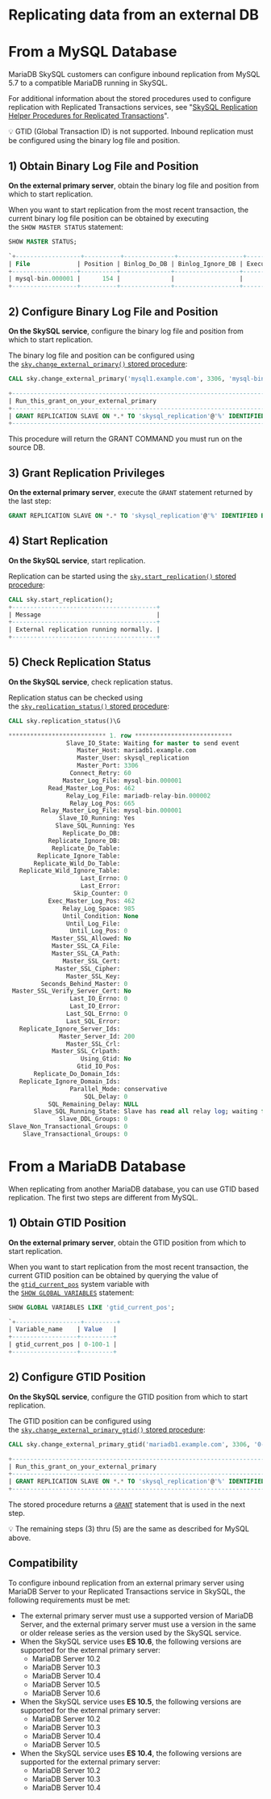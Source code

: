 # Replicating data from an external DB


# From a MySQL Database

MariaDB SkySQL customers can configure inbound replication from MySQL 5.7 to a compatible MariaDB running in SkySQL.

For additional information about the stored procedures used to configure replication with Replicated Transactions services, see "[SkySQL Replication Helper Procedures for Replicated Transactions](https://mariadb.com/docs/skysql-previous-release/ref/replication-procedures/replicated-transactions/)".

<aside>
💡 GTID (Global Transaction ID) is not supported. Inbound replication must be configured using the binary log file and position.
</aside>

## 1) Obtain Binary Log File and Position

**On the external primary server**, obtain the binary log file and position from which to start replication.

When you want to start replication from the most recent transaction, the current binary log file position can be obtained by executing the `SHOW MASTER STATUS` statement:

```sql
SHOW MASTER STATUS;

`+------------------+----------+--------------+------------------+-------------------+
| File             | Position | Binlog_Do_DB | Binlog_Ignore_DB | Executed_Gtid_Set |
+------------------+----------+--------------+------------------+-------------------+
| mysql-bin.000001 |      154 |              |                  |                   |
+------------------+----------+--------------+------------------+-------------------+
```

## 2) Configure Binary Log File and Position

**On the SkySQL service**, configure the binary log file and position from which to start replication.

The binary log file and position can be configured using the [`sky.change_external_primary()` stored procedure](https://mariadb.com/docs/skysql-previous-release/ref/replication-procedures/replicated-transactions/#change_external_primary):

```sql
CALL sky.change_external_primary('mysql1.example.com', 3306, 'mysql-bin.000001', 154, false);

+--------------------------------------------------------------------------------------------------------------+
| Run_this_grant_on_your_external_primary                                                                      |
+--------------------------------------------------------------------------------------------------------------+
| GRANT REPLICATION SLAVE ON *.* TO 'skysql_replication'@'%' IDENTIFIED BY '<password_hash>';                  |
+--------------------------------------------------------------------------------------------------------------+
```

This procedure will return the GRANT COMMAND you must run on the source DB.          

## 3) Grant Replication Privileges

**On the external primary server**, execute the `GRANT` statement returned by the last step:

```sql
GRANT REPLICATION SLAVE ON *.* TO 'skysql_replication'@'%' IDENTIFIED BY '<password_hash>';
```

## 4) Start Replication

**On the SkySQL service**, start replication.

Replication can be started using the [`sky.start_replication()` stored procedure](https://mariadb.com/docs/skysql-previous-release/ref/replication-procedures/replicated-transactions/#start_replication):

```sql
CALL sky.start_replication();
+----------------------------------------+
| Message                                |
+----------------------------------------+
| External replication running normally. |
+----------------------------------------+
```

## 5) Check Replication Status

**On the SkySQL service**, check replication status.

Replication status can be checked using the [`sky.replication_status()` stored procedure](https://mariadb.com/docs/skysql-previous-release/ref/replication-procedures/replicated-transactions/#replication_status):

```sql
CALL sky.replication_status()\G

*************************** 1. row ***************************
                Slave_IO_State: Waiting for master to send event
                   Master_Host: mariadb1.example.com
                   Master_User: skysql_replication
                   Master_Port: 3306
                 Connect_Retry: 60
               Master_Log_File: mysql-bin.000001
           Read_Master_Log_Pos: 462
                Relay_Log_File: mariadb-relay-bin.000002
                 Relay_Log_Pos: 665
         Relay_Master_Log_File: mysql-bin.000001
              Slave_IO_Running: Yes
             Slave_SQL_Running: Yes
               Replicate_Do_DB:
           Replicate_Ignore_DB:
            Replicate_Do_Table:
        Replicate_Ignore_Table:
       Replicate_Wild_Do_Table:
   Replicate_Wild_Ignore_Table:
                    Last_Errno: 0
                    Last_Error:
                  Skip_Counter: 0
           Exec_Master_Log_Pos: 462
               Relay_Log_Space: 985
               Until_Condition: None
                Until_Log_File:
                 Until_Log_Pos: 0
            Master_SSL_Allowed: No
            Master_SSL_CA_File:
            Master_SSL_CA_Path:
               Master_SSL_Cert:
             Master_SSL_Cipher:
                Master_SSL_Key:
         Seconds_Behind_Master: 0
 Master_SSL_Verify_Server_Cert: No
                 Last_IO_Errno: 0
                 Last_IO_Error:
                Last_SQL_Errno: 0
                Last_SQL_Error:
   Replicate_Ignore_Server_Ids:
              Master_Server_Id: 200
                Master_SSL_Crl:
            Master_SSL_Crlpath:
                    Using_Gtid: No
                   Gtid_IO_Pos:
       Replicate_Do_Domain_Ids:
   Replicate_Ignore_Domain_Ids:
                 Parallel_Mode: conservative
                     SQL_Delay: 0
           SQL_Remaining_Delay: NULL
       Slave_SQL_Running_State: Slave has read all relay log; waiting for more updates
              Slave_DDL_Groups: 0
Slave_Non_Transactional_Groups: 0
    Slave_Transactional_Groups: 0

```



# From a MariaDB Database

When replicating from another MariaDB database, you can use GTID based replication. The first two steps are different from MySQL. 

## 1) Obtain GTID Position

**On the external primary server**, obtain the GTID position from which to start replication.

When you want to start replication from the most recent transaction, the current GTID position can be obtained by querying the value of the [`gtid_current_pos`](https://mariadb.com/docs/skysql-previous-release/ref/mdb/system-variables/gtid_current_pos/) system variable with the [`SHOW GLOBAL VARIABLES`](https://mariadb.com/docs/skysql-previous-release/ref/mdb/sql-statements/SHOW_VARIABLES/) statement:

```sql
SHOW GLOBAL VARIABLES LIKE 'gtid_current_pos';

`+------------------+---------+
| Variable_name    | Value   |
+------------------+---------+
| gtid_current_pos | 0-100-1 |
+------------------+---------+
```

## 2) Configure GTID Position

**On the SkySQL service**, configure the GTID position from which to start replication.

The GTID position can be configured using the [`sky.change_external_primary_gtid()` stored procedure](https://mariadb.com/docs/skysql-previous-release/ref/replication-procedures/replicated-transactions/#change_external_primary_gtid):

```sql
CALL sky.change_external_primary_gtid('mariadb1.example.com', 3306, '0-100-1', false);

+--------------------------------------------------------------------------------------------------------------+
| Run_this_grant_on_your_external_primary                                                                      |
+--------------------------------------------------------------------------------------------------------------+
| GRANT REPLICATION SLAVE ON *.* TO 'skysql_replication'@'%' IDENTIFIED BY '<password_hash>';                  |
+--------------------------------------------------------------------------------------------------------------+
```

The stored procedure returns a [`GRANT`](https://mariadb.com/docs/skysql-previous-release/ref/mdb/sql-statements/GRANT/) statement that is used in the next step.

<aside>
💡 The remaining steps (3) thru (5) are the same as described for MySQL above.
</aside>

## Compatibility

To configure inbound replication from an external primary server using MariaDB Server to your Replicated Transactions service in SkySQL, the following requirements must be met:

- The external primary server must use a supported version of MariaDB Server, and the external primary server must use a version in the same or older release series as the version used by the SkySQL service.
- When the SkySQL service uses **ES 10.6**, the following versions are supported for the external primary server:
    - MariaDB Server 10.2
    - MariaDB Server 10.3
    - MariaDB Server 10.4
    - MariaDB Server 10.5
    - MariaDB Server 10.6
- When the SkySQL service uses **ES 10.5**, the following versions are supported for the external primary server:
    - MariaDB Server 10.2
    - MariaDB Server 10.3
    - MariaDB Server 10.4
    - MariaDB Server 10.5
- When the SkySQL service uses **ES 10.4**, the following versions are supported for the external primary server:
    - MariaDB Server 10.2
    - MariaDB Server 10.3
    - MariaDB Server 10.4
